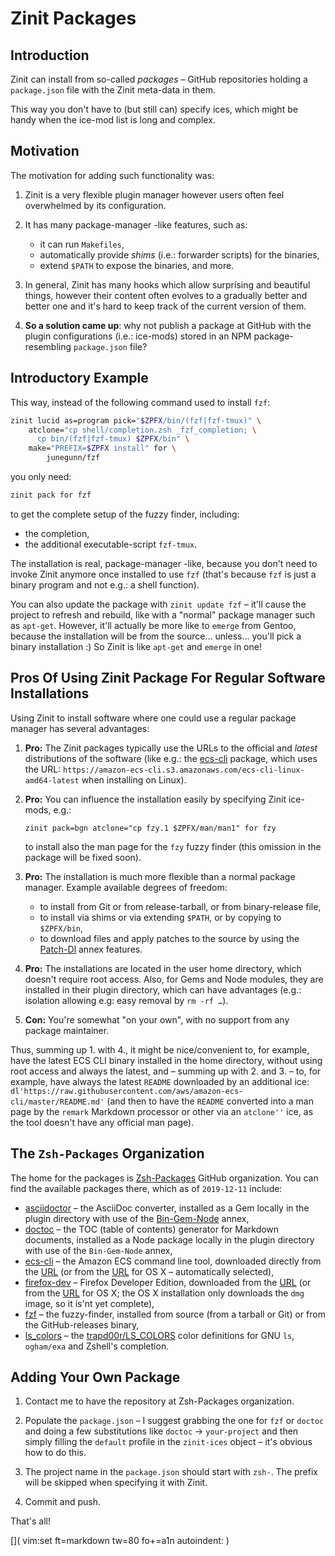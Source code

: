 # Zinit Packages

## Introduction

Zinit can install from so-called *packages* – GitHub repositories holding
a `package.json` file with the Zinit meta-data in them.

This way you don't have to (but still can) specify ices, which might be handy
when the ice-mod list is long and complex.

## Motivation

The motivation for adding such functionality was:

1. Zinit is a very flexible plugin manager however users often feel
   overwhelmed by its configuration.

2. It has many package-manager -like features, such as:
    - it can run `Makefiles`, 
    - automatically provide *shims* (i.e.: forwarder scripts) for the binaries,
    - extend `$PATH` to expose the binaries, and more.

3. In general, Zinit has many hooks which allow surprising and beautiful
   things, however their content often evolves to a gradually better and better
   one and it's hard to keep track of the current version of them.

4. **So a solution came up**: why not publish a package at GitHub with the
   plugin configurations (i.e.: ice-mods) stored in an NPM package-resembling
   `package.json` file?

## Introductory Example

This way, instead of the following command used to install `fzf`:

```zsh
zinit lucid as=program pick="$ZPFX/bin/(fzf|fzf-tmux)" \
    atclone="cp shell/completion.zsh _fzf_completion; \
      cp bin/(fzf|fzf-tmux) $ZPFX/bin" \
    make="PREFIX=$ZPFX install" for \
        junegunn/fzf
```

you only need:

```zsh
zinit pack for fzf
```

to get the complete setup of the fuzzy finder, including:

- the completion,
- the additional executable-script `fzf-tmux`.

The installation is real, package-manager -like, because you don't need to
invoke Zinit anymore once installed to use `fzf` (that's because `fzf` is just
a binary program and not e.g.: a shell function).

You can also update the package with `zinit update fzf` – it'll cause the
project to refresh and rebuild, like with a "normal" package manager such as
`apt-get`. However, it'll actually be more like to `emerge` from Gentoo, because
the installation will be from the source… unless… you'll pick a binary
installation :) So Zinit is like `apt-get` and `emerge` in one!

## Pros Of Using Zinit Package For Regular Software Installations

Using Zinit to install software where one could use a regular package manager
has several advantages:

1. **Pro:** The Zinit packages typically use the URLs to the official and
   *latest* distributions of the software (like e.g.: the
   [ecs-cli](https://github.com/zdharma-continuum/ecs-cli) package, which uses the
   URL: `https://amazon-ecs-cli.s3.amazonaws.com/ecs-cli-linux-amd64-latest`
   when installing on Linux).

2. **Pro:** You can influence the installation easily by specifying Zinit
   ice-mods, e.g.:

    ```
    zinit pack=bgn atclone="cp fzy.1 $ZPFX/man/man1" for fzy
    ```

    to install also the man page for the `fzy` fuzzy finder (this omission in
    the package will be fixed soon).

3. **Pro:** The installation is much more flexible than a normal package
   manager.  Example available degrees of freedom:

    - to install from Git or from release-tarball, or from binary-release file,
    - to install via shims or via extending `$PATH`, or by copying to
      `$ZPFX/bin`,
    - to download files and apply patches to the source by using the
      [Patch-Dl](../z-a-patch-dl/) annex features.

4. **Pro:** The installations are located in the user home directory, which
   doesn't require root access. Also, for Gems and Node modules, they are
   installed in their plugin directory, which can have advantages (e.g.:
   isolation allowing e.g: easy removal by `rm -rf …`).

5. **Con:** You're somewhat "on your own", with no support from any package
   maintainer.

Thus, summing up 1. with 4., it might be nice/convenient to, for example, have
the latest ECS CLI binary installed in the home directory, without using root
access and always the latest, and – summing up with 2. and 3. – to, for example,
have always the latest `README` downloaded by an additional ice:
`dl'https://raw.githubusercontent.com/aws/amazon-ecs-cli/master/README.md'` (and
then to have the `README` converted into a man page by the `remark` Markdown
processor or other via an `atclone''` ice, as the tool doesn't have any official
man page).

## The `Zsh-Packages` Organization

The home for the packages is [Zsh-Packages](https://github.com/Zsh-Packages)
GitHub organization. You can find the available packages there, which as of
`2019-12-11` include:

- [asciidoctor](https://github.com/zdharma-continuum/asciidoctor) – the AsciiDoc
  converter, installed as a Gem locally in the plugin directory with use of the
  [Bin-Gem-Node](../z-a-bin-gem-node) annex,
- [doctoc](https://github.com/zdharma-continuum/doctoc) – the TOC (table of contents)
  generator for Markdown documents, installed as a Node package locally in the
  plugin directory with use of the `Bin-Gem-Node` annex,
- [ecs-cli](https://github.com/zdharma-continuum/ecs-cli) – the Amazon ECS command
  line tool, downloaded directly from the
  [URL](https://amazon-ecs-cli.s3.amazonaws.com/ecs-cli-linux-amd64-latest) (or
  from the
  [URL](https://amazon-ecs-cli.s3.amazonaws.com/ecs-cli-darwin-amd64-latest) for
  OS X – automatically selected),
- [firefox-dev](https://github.com/zdharma-continuum/firefox-dev) – Firefox Developer
  Edition, downloaded from the
  [URL](https://download.mozilla.org/?product=firefox-devedition-latest-ssl&os=linux64&lang=en-US)
  (or from the
  [URL](https://download.mozilla.org/?product=firefox-devedition-latest-ssl&os=osx&lang=en-US)
  for OS X; the OS X installation only downloads the `dmg` image, so it is'nt
  yet complete),
- [fzf](https://github.com/zdharma-continuum/fzf) – the fuzzy-finder, installed from
  source (from a tarball or Git) or from the GitHub-releases binary,
- [ls\_colors](https://github.com/zdharma-continuum/ls_colors) – the
  [trapd00r/LS\_COLORS](https://github.com/trapd00r/LS_COLORS) color definitions
  for GNU `ls`, `ogham/exa` and Zshell's completion.

## Adding Your Own Package

1. Contact me to have the repository at Zsh-Packages organization.

2. Populate the `package.json` – I suggest grabbing the one for `fzf` or
   `doctoc` and doing a few substitutions like `doctoc` → `your-project` and
   then simply filling the `default` profile in the `zinit-ices` object – it's
   obvious how to do this.

3. The project name in the `package.json` should start with `zsh-`. The prefix
   will be skipped when specifying it with Zinit.

4. Commit and push.

That's all!

[]( vim:set ft=markdown tw=80 fo+=a1n autoindent: )
